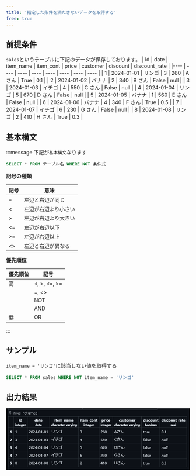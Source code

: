 ```yaml
---
title: '指定した条件を満たさないデータを取得する'
free: true
---
```


## 前提条件

`sales`というテーブルに下記のデータが保存しております。
| id | date | item_name | item_cont | price | customer | discount | discount_rate |
|---- | ---- | ---- | ---- | ---- | ---- | ---- | ---- |
| 1 | 2024-01-01 | リンゴ | 3 | 260 | A さん | True | 0.1 |
| 2 | 2024-01-02 | バナナ | 2 | 340 | B さん | False | null |
| 3 | 2024-01-03 | イチゴ | 4 | 550 | C さん | False | null |
| 4 | 2024-01-04 | リンゴ | 5 | 670 | D さん | False | null |
| 5 | 2024-01-05 | バナナ | 1 | 560 | E さん | False | null |
| 6 | 2024-01-06 | バナナ | 4 | 340 | F さん | True | 0.5 |
| 7 | 2024-01-07 | イチゴ | 6 | 230 | G さん | False | null |
| 8 | 2024-01-08 | リンゴ | 2 | 410 | H さん | True | 0.3 |

## 基本構文

:::message
下記が`基本構文`なります

```sql
SELECT * FROM テーブル名 WHERE NOT 条件式
```

**記号の種類**

| 記号 | 意味                 |
| ---- | -------------------- |
| =    | 左辺と右辺が同じ     |
| <    | 左辺が右辺より小さい |
| >    | 左辺が右辺より大きい |
| <=   | 左辺が右辺以下       |
| >=   | 左辺が右辺以上       |
| <>   | 左辺と右辺が異なる   |

**優先順位**

| 優先順位 | 記号         |
| -------- | ------------ |
| 高       | <, >, <=, >= |
|          | =, <>        |
|          | NOT          |
|          | AND          |
| 低       | OR           |

:::

## サンプル

`item_name = 'リンゴ'`に該当しない値を取得する

```sql
SELECT * FROM sales WHERE NOT item_name = 'リンゴ'
```

## 出力結果

![SELECT-08](/images/books/basic-postgresql/SELECT-08.png)
